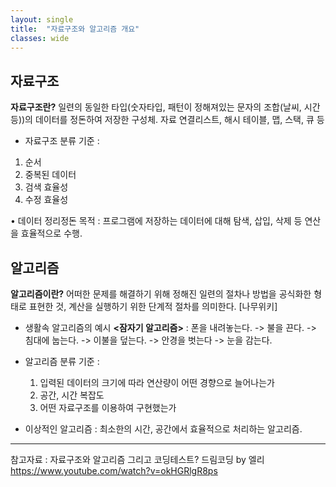 ```yaml
---
layout: single
title:  "자료구조와 알고리즘 개요"
classes: wide
---
```


## 자료구조
**자료구조란?**
일련의 동일한 타입(숫자타입, 패턴이 정해져있는 문자의 조합(날씨, 시간 등))의 데이터를 정돈하여 저장한 구성체.
자료 연결리스트, 해시 테이블, 맵, 스택, 큐 등
* 자료구조 분류 기준 :
1. 순서
2. 중복된 데이터
3. 검색 효율성
4. 수정 효율성

• 데이터 정리정돈 목적 : 프로그램에 저장하는 데이터에 대해 탐색, 삽입, 삭제 등 연산을 효율적으로 수행.

## 알고리즘

**알고리즘이란?**
    어떠한 문제를 해결하기 위해 정해진 일련의 절차나 방법을 공식화한 형태로 표현한 것, 계산을 실행하기 위한 단계적 절차를 의미한다. [나무위키]

* 생활속 알고리즘의 예시 **<잠자기 알고리즘>** :
    폰을 내려놓는다. -> 불을 끈다.
    -> 침대에 눕는다. -> 이불을 덮는다.
    -> 안경을 벗는다 -> 눈을 감는다.

* 알고리즘 분류 기준 :
    1. 입력된 데이터의 크기에 따라 연산량이 어떤 경향으로 늘어나는가
    2. 공간, 시간 복잡도
    3. 어떤 자료구조를 이용하여 구현했는가
* 이상적인 알고리즘 : 최소한의 시간, 공간에서 효율적으로 처리하는 알고리즘.

-----

참고자료 :
자료구조와 알고리즘 그리고 코딩테스트?
드림코딩 by 엘리
https://www.youtube.com/watch?v=okHGRlgR8ps